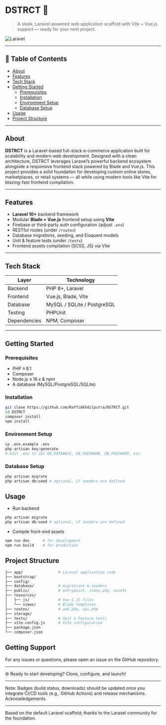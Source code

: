 # DSTRCT 🚧

> A sleek, Laravel-powered web application scaffold with Vite + Vue.js support — ready for your next project.

![Laravel](https://img.shields.io/badge/Powered%20by-Laravel-%23FF2D20) 

---

## 🧩 Table of Contents

- [About](#about)  
- [Features](#features)  
- [Tech Stack](#tech-stack)  
- [Getting Started](#getting-started)  
  - [Prerequisites](#prerequisites)  
  - [Installation](#installation)  
  - [Environment Setup](#environment-setup)  
  - [Database Setup](#database-setup)  
- [Usage](#usage)
- [Project Structure](#project-structure)

---

## About

**DSTRCT** is a Laravel-based full-stack e-commerce application built for scalability and modern web development. Designed with a clean architecture, DSTRCT leverages Laravel’s powerful backend ecosystem alongside a responsive frontend stack powered by Blade and Vue.js. This project provides a solid foundation for developing custom online stores, marketplaces, or retail systems — all while using modern tools like Vite for blazing-fast frontend compilation.



---

## Features

- **Laravel 10+** backend framework  
- Modular **Blade + Vue.js** frontend setup using **Vite**  
- Firebase or third-party auth configuration (adjust `.env`)  
- RESTful routes (under `/routes`)  
- Database migrations, seeding, and Eloquent models  
- Unit & feature tests (under `/tests`)  
- Frontend assets compilation (SCSS, JS) via Vite  

---

## Tech Stack

| Layer     | Technology                |
|-----------|---------------------------|
| Backend   | PHP 8+, Laravel           |
| Frontend  | Vue.js, Blade, Vite       |
| Database  | MySQL / SQLite / PostgreSQL |
| Testing   | PHPUnit                  |
| Dependencies | NPM, Composer          |

---

## Getting Started

### Prerequisites

- PHP ≥ 8.1  
- Composer  
- Node.js ≥ 16.x & npm  
- A database (MySQL/PostgreSQL/SQLite)

### Installation

```bash
git clone https://github.com/RaffiAkhdilputra/DSTRCT.git
cd DSTRCT
composer install
npm install
```

### Environment Setup

```bash
cp .env.example .env
php artisan key:generate
# Edit .env to set DB_DATABASE, DB_USERNAME, DB_PASSWORD, etc.
```

### Database Setup

```bash
php artisan migrate
php artisan db:seed # optional, if seeders are defined
```

## Usage
- Run backend
```bash
php artisan migrate
php artisan db:seed # optional, if seeders are defined
```
- Compile front-end assets
```bash
npm run dev      # for development
npm run build    # for production
```

## Project Structure
```bash
├── app/                # Laravel application code
├── bootstrap/          
├── config/             
├── database/           # migrations & seeders
├── public/             # entrypoint, index.php, assets
├── resources/
│   ├── js/             # Vue & JS files
│   └── views/          # Blade templates
├── routes/             # web.php, api.php
├── storage/            
├── tests/              # Unit & Feature tests
├── vite.config.js      # Vite configuration
├── package.json
└── composer.json
```

## Getting Support

For any issues or questions, please open an issue on the GitHub repository.

---

⚙️ Ready to start developing? Clone, configure, and launch!

---

Note: Badges (build status, downloads) should be updated once you integrate CI/CD tools (e.g., GitHub Actions) and release mechanisms.
Acknowledgements

---

Based on the default Laravel scaffold; thanks to the Laravel community for the foundation.
